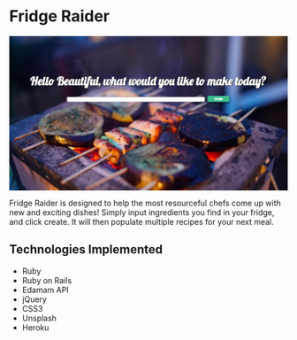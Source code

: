 # Fridge Raider 
<p align="center">
	<img src= "app/assets/images/FridgeRaiderHome.png" alt="Fridge Raider Welcome Page" align="center">
</p>

Fridge Raider is designed to help the most resourceful chefs come up with new and exciting dishes! Simply input ingredients you find in your fridge, and click create. It will then populate multiple recipes for your next meal. 

## Technologies Implemented
- Ruby
- Ruby on Rails
- Edamam API
- jQuery 
- CSS3
- Unsplash
- Heroku